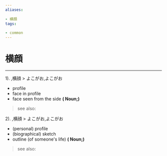 ```yaml
---
aliases:
    
- 横顔
tags:
    
- common
---
```


# 横顔
---
1).
,横顔 > よこがお,よこがお

- profile
- face in profile
- face seen from the side
**( Noun;)**
> see also: 
            
2).
,横顔 > よこがお,よこがお

- (personal) profile
- (biographical) sketch
- outline (of someone's life)
**( Noun;)**
> see also: 
            